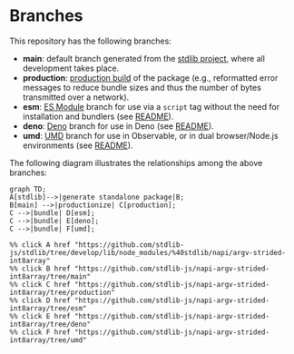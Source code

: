 <!--

@license Apache-2.0

Copyright (c) 2022 The Stdlib Authors.

Licensed under the Apache License, Version 2.0 (the "License");
you may not use this file except in compliance with the License.
You may obtain a copy of the License at

    http://www.apache.org/licenses/LICENSE-2.0

Unless required by applicable law or agreed to in writing, software
distributed under the License is distributed on an "AS IS" BASIS,
WITHOUT WARRANTIES OR CONDITIONS OF ANY KIND, either express or implied.
See the License for the specific language governing permissions and
limitations under the License.

-->

# Branches

This repository has the following branches:

-   **main**: default branch generated from the [stdlib project][stdlib-url], where all development takes place.
-   **production**: [production build][production-url] of the package (e.g., reformatted error messages to reduce bundle sizes and thus the number of bytes transmitted over a network).
-   **esm**: [ES Module][esm-url] branch for use via a `script` tag without the need for installation and bundlers (see [README][esm-readme]).
-   **deno**: [Deno][deno-url] branch for use in Deno (see [README][deno-readme]).
-   **umd**: [UMD][umd-url] branch for use in Observable, or in dual browser/Node.js environments (see [README][umd-readme]).

The following diagram illustrates the relationships among the above branches:

```mermaid
graph TD;
A[stdlib]-->|generate standalone package|B;
B[main] -->|productionize| C[production];
C -->|bundle| D[esm];
C -->|bundle| E[deno];
C -->|bundle| F[umd];

%% click A href "https://github.com/stdlib-js/stdlib/tree/develop/lib/node_modules/%40stdlib/napi/argv-strided-int8array"
%% click B href "https://github.com/stdlib-js/napi-argv-strided-int8array/tree/main"
%% click C href "https://github.com/stdlib-js/napi-argv-strided-int8array/tree/production"
%% click D href "https://github.com/stdlib-js/napi-argv-strided-int8array/tree/esm"
%% click E href "https://github.com/stdlib-js/napi-argv-strided-int8array/tree/deno"
%% click F href "https://github.com/stdlib-js/napi-argv-strided-int8array/tree/umd"
```

[stdlib-url]: https://github.com/stdlib-js/stdlib/tree/develop/lib/node_modules/%40stdlib/napi/argv-strided-int8array
[production-url]: https://github.com/stdlib-js/napi-argv-strided-int8array/tree/production
[deno-url]: https://github.com/stdlib-js/napi-argv-strided-int8array/tree/deno
[deno-readme]: https://github.com/stdlib-js/napi-argv-strided-int8array/blob/deno/README.md
[umd-url]: https://github.com/stdlib-js/napi-argv-strided-int8array/tree/umd
[umd-readme]: https://github.com/stdlib-js/napi-argv-strided-int8array/blob/umd/README.md
[esm-url]: https://github.com/stdlib-js/napi-argv-strided-int8array/tree/esm
[esm-readme]: https://github.com/stdlib-js/napi-argv-strided-int8array/blob/esm/README.md
